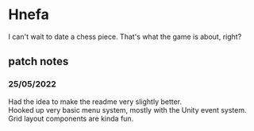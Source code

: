 # Hnefa

I can't wait to date a chess piece. That's what the game is about, right?

## patch notes

### 25/05/2022
Had the idea to make the readme very slightly better.\
Hooked up very basic menu system, mostly with the Unity event system.\
Grid layout components are kinda fun.
